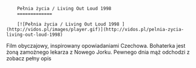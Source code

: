 
        Pełnia życia / Living Out Loud 1998 
        =============
        
        [![Pełnia życia / Living Out Loud 1998 ](http://vidos.pl/images/player.gif)](http://vidos.pl/pelnia-zycia-living-out-loud-1998)
        
        
 Film obyczajowy, inspirowany opowiadaniami Czechowa. Bohaterka jest żoną zamożnego lekarza z Nowego Jorku. Pewnego dnia mąż odchodzi z zobacz pełny opis
    